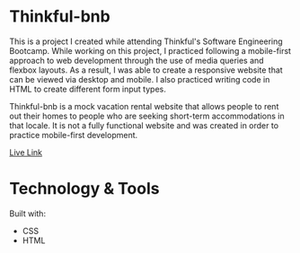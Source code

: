 # Thinkful-bnb
This is a project I created while attending Thinkful's Software Engineering Bootcamp. While working on this project, I practiced following a mobile-first approach to web development through the use of media queries and flexbox layouts. As a result, I was able to create a responsive website that can be viewed via desktop and mobile. I also practiced writing code in HTML to create different form input types.

Thinkful-bnb is a mock vacation rental website that allows people to rent out their homes to people who are seeking short-term accommodations in that locale. It is not a fully functional website and was created in order to practice mobile-first development.

[Live Link](https://jtam128.github.io/thinkful-bnb/)

# Technology & Tools
Built with:
* CSS
* HTML
